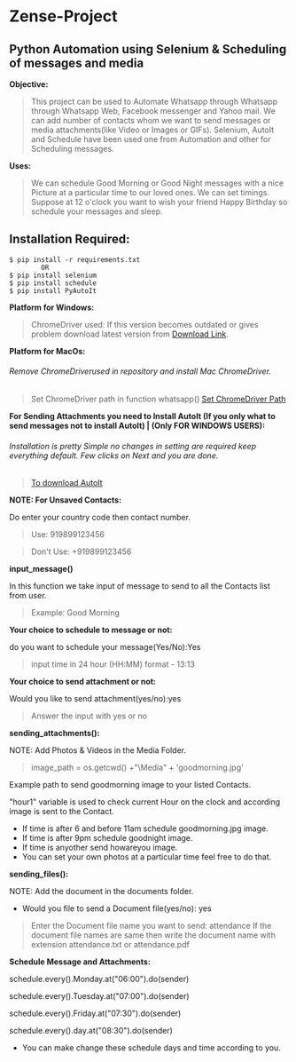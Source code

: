 # Zense-Project
## Python Automation using Selenium & Scheduling of messages and media

**Objective:**

> This project can be used to Automate Whatsapp through Whatsapp through Whatsapp Web, Facebook messenger and Yahoo mail. We can add number of contacts whom we want to send messages or media attachments(like Video or Images or GIFs). Selenium, AutoIt and Schedule have been used one from Automation and other for Scheduling messages.

**Uses:**
 
> We can schedule Good Morning or Good Night messages with a nice Picture at a particular time to our loved ones. We can set timings. Suppose at 12 o'clock you want to wish your friend Happy Birthday so schedule your messages and sleep.

## Installation Required:
    $ pip install -r requirements.txt
            OR
    $ pip install selenium
    $ pip install schedule
    $ pip install PyAutoIt
**Platform for Windows:**

> ChromeDriver used: If this version becomes outdated or gives problem download latest version from [Download Link](http://chromedriver.chromium.org/downloads).
      
**Platform for MacOs:**
 
 ###### Remove ChromeDriverused in repository and install Mac ChromeDriver.
>Set ChromeDriver path in function whatsapp() [Set ChromeDriver Path](https://stackoverflow.com/questions/44870294/selenium-chromedriver-in-relative-path-for-mac-and-python/44870398#44870398)

**For Sending Attachments you need to Install AutoIt (If you only what to send messages not to install AutoIt) | (Only FOR WINDOWS USERS):**

###### Installation is pretty Simple no changes in setting are required keep everything default. Few clicks on Next and you are done.
>[To download AutoIt](https://www.autoitscript.com/site/autoit/downloads/)

**NOTE: For Unsaved Contacts:**

Do enter your country code then contact number.
>Use: 919899123456

>Don't Use: +919899123456

**input_message()**

In this function we take input of message to send to all the Contacts list from user.
>Example: Good Morning

**Your choice to schedule to message or not:**

do you want to schedule your message(Yes/No):Yes

>input time in 24 hour (HH:MM) format - 13:13

**Your choice to send attachment or not:**

Would you like to send attachment(yes/no):yes

>Answer the input with yes or no

**sending_attachments():**
 
NOTE: Add Photos & Videos in the Media Folder.

>image_path = os.getcwd() +"\Media\" + 'goodmorning.jpg'

Example path to send goodmorning image to your listed Contacts.

"hour1" variable is used to check current Hour on the clock and according image is sent to the Contact.

- If time is after 6 and before 11am schedule goodmorning.jpg image.
- If time is after 9pm schedule goodnight image.
- If time is anyother send howareyou image.
- You can set your own photos at a particular time feel free to do that.

**sending_files():**

NOTE: Add the document in the documents folder.

- Would you file to send a Document file(yes/no): yes

>Enter the Document file name you want to send: attendance
>If the document file names are same then write the document name with extension attendance.txt or attendance.pdf

**Schedule Message and Attachments:**

schedule.every().Monday.at("06:00").do(sender)

schedule.every().Tuesday.at("07:00").do(sender)

schedule.every().Friday.at("07:30").do(sender)

schedule.every().day.at("08:30").do(sender)

- You can make change these schedule days and time according to you. 
